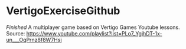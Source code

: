 # VertigoExerciseGithub
*Finished* 
A multiplayer game based on Vertigo Games Youtube lessons. 
Source: 
https://www.youtube.com/playlist?list=PLo7_YgjhDT-1x-un___OqPrnz8f8W7Hsj
